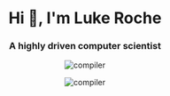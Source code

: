 <h1 align="center">Hi 👋, I'm Luke Roche</h1>
<h3 align="center">A highly driven computer scientist</h3>

<p align="center"> <img src="https://komarev.com/ghpvc/?username=compiler&label=Profile%20views&color=0e75b6&style=flat" alt="compiler" /> </p>
<p align="center"><img align="center" src="https://github-readme-stats.vercel.app/api/top-langs?username=compiler&show_icons=true&locale=en&layout=compact" alt="compiler" /></p>

